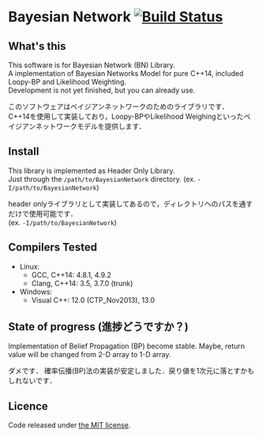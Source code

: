 Bayesian Network [![Build Status](https://travis-ci.org/godai0519/BayesianNetwork.svg?branch=master)](https://travis-ci.org/godai0519/BayesianNetwork)
===========

What's this
-----------
This software is for Bayesian Network (BN) Library.  
A implementation of Bayesian Networks Model for pure C++14, included Loopy-BP and Likelihood Weighting.  
Development is not yet finished, but you can already use.

このソフトウェアはベイジアンネットワークのためのライブラリです．  
C++14を使用して実装しており，Loopy-BPやLikelihood Weighingといったベイジアンネットワークモデルを提供します．


Install
-------
This library is implemented as Header Only Library.  
Just through the `/path/to/BayesianNetwork` directory. (ex. `-I/path/to/BayesianNetwork`)

header onlyライブラリとして実装してあるので，ディレクトリへのパスを通すだけで使用可能です．  
(ex. `-I/path/to/BayesianNetwork`)


Compilers Tested
----------------
* Linux:
    + GCC, C++14: 4.8.1, 4.9.2
    + Clang, C++14: 3.5, 3.7.0 (trunk)
* Windows:
    + Visual C++: 12.0 (CTP_Nov2013), 13.0


State of progress (進捗どうですか？)
------------------------------------
Implementation of Belief Propagation (BP) become stable.
Maybe, return value will be changed from 2-D array to 1-D array.

ダメです．
確率伝播(BP)法の実装が安定しました．戻り値を1次元に落とすかもしれないです．


## Licence
Code released under [the MIT license](//github.com/godai0519/BayesianNetwork/blob/master/LICENSE).
